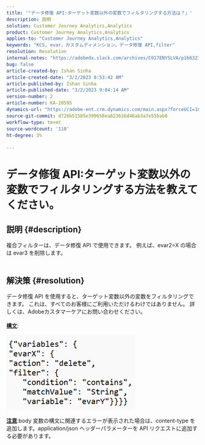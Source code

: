 ```yaml
---
title: '"データ修復 API:ターゲット変数以外の変数でフィルタリングする方法は？」'
description: 説明
solution: Customer Journey Analytics,Analytics
product: Customer Journey Analytics,Analytics
applies-to: "Customer Journey Analytics,Analytics"
keywords: "KCS, evar，カスタムディメンション，データ修復 API,filter"
resolution: Resolution
internal-notes: "https://adobedx.slack.com/archives/C017ENYSLVA/p1663232879048209"
bug: false
article-created-by: Ishan Sinha
article-created-date: "3/2/2023 8:53:42 AM"
article-published-by: Ishan Sinha
article-published-date: "3/2/2023 9:04:14 AM"
version-number: 2
article-number: KA-20595
dynamics-url: "https://adobe-ent.crm.dynamics.com/main.aspx?forceUCI=1&pagetype=entityrecord&etn=knowledgearticle&id=e5adefb9-d7b8-ed11-83fe-6045bd0065f9"
source-git-commit: d728b51585e399658ea823616d46ab3a7e55bab8
workflow-type: tm+mt
source-wordcount: '110'
ht-degree: 3%

---
```


# データ修復 API:ターゲット変数以外の変数でフィルタリングする方法を教えてください。

## 説明 {#description}

複合フィルターは、データ修復 API で使用できます。 例えば、evar2=X の場合は evar3 を削除します。
<br> 

## 解決策 {#resolution}

データ修復 API を使用すると、ターゲット変数以外の変数をフィルタリングできます。 これは、すべてのお客様にご利用いただけるわけではありません。 詳しくは、Adobeカスタマーケアにお問い合わせください。<br> <br><u><b>構文</b></u>:

![](assets/7479bc27-d9b8-ed11-83fe-6045bd0065f9.png)

<u><b>注意</b></u>:body 変数の構文に関連するエラーが表示された場合は、content-type を追加します。application/json ヘッダーパラメーターを API リクエストに追加する必要があります。